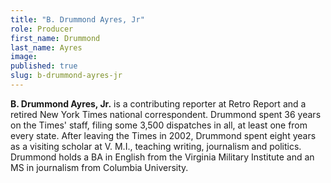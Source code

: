 ```yaml
---
title: "B. Drummond Ayres, Jr"
role: Producer
first_name: Drummond
last_name: Ayres
image:
published: true
slug: b-drummond-ayres-jr
---
```


**B. Drummond Ayres, Jr.** is a contributing reporter at Retro Report and a retired New York Times national correspondent. Drummond spent 36 years on the Times' staff, filing some 3,500 dispatches in all, at least one from every state. After leaving the Times in 2002, Drummond spent eight years as a visiting scholar at V. M.I., teaching writing, journalism and politics. Drummond holds a BA in English from the Virginia Military Institute and an MS in journalism from Columbia University.

